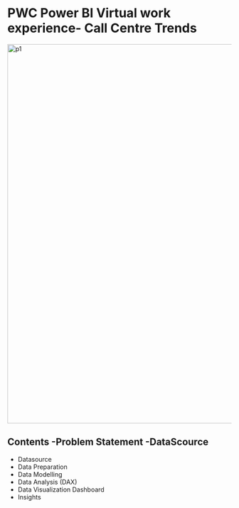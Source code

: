 # PWC Power BI Virtual work experience- Call Centre Trends
<img width="1280" height="853" alt="p1" src="https://github.com/user-attachments/assets/a3797a09-ed8e-4d7d-ae65-b7f75fb7dddf" />

Contents
-Problem Statement
-DataScource
-




- Datasource
- Data Preparation
- Data Modelling
- Data Analysis (DAX)
- Data Visualization Dashboard
- Insights


